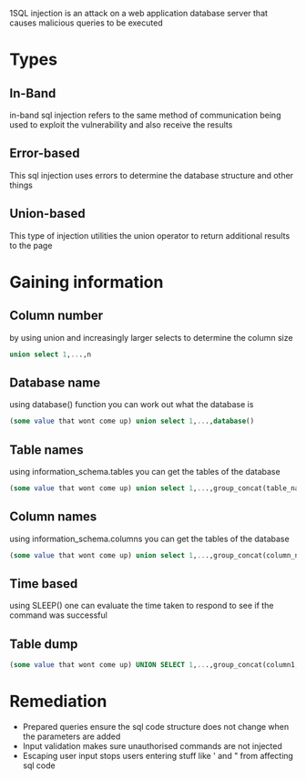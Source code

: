  1SQL injection is an attack on a web application database server that causes malicious queries to be executed
# Types
## In-Band
in-band sql injection refers to the same method of communication being used to exploit the vulnerability and also receive the results 
## Error-based
This sql injection uses errors to determine the database structure and other things
## Union-based
This type of injection utilities the union operator to return additional results to the page
# Gaining information
## Column number
by using union and increasingly larger selects to determine the column size
```sql
union select 1,...,n
```
## Database name
using database() function you can work out what the database is
```sql
(some value that wont come up) union select 1,...,database()
```
## Table names
using information_schema.tables you can get the tables of the database
```sql
(some value that wont come up) union select 1,...,group_concat(table_name) FROM information_schema.tables WHERE table_schema = 'database name'
```
## Column names
using information_schema.columns you can get the tables of the database
```sql
(some value that wont come up) union select 1,...,group_concat(column_name) FROM information_schema.columns WHERE table_name = 'table name'
```
## Time based
using SLEEP() one can evaluate the time taken to respond to see if the command was successful
## Table dump
```sql
(some value that wont come up) UNION SELECT 1,...,group_concat(column1,':',column2 SEPARATOR '<br>') FROM table_name
```
# Remediation
- Prepared queries ensure the sql code structure does not change when the parameters are added
- Input validation makes sure unauthorised commands are not injected
- Escaping user input stops users entering stuff like ' and " from affecting sql code
